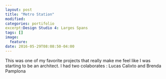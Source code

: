 ```yaml
---
layout: post
title: "Metro Station"
modified:
categories: portifolio
excerpt:Design Studio 4: Larges Spans
tags: []
image:
  feature:
date: 2016-05-29T08:08:50-04:00
---
```

This was one of my favorite projects that really make me feel like I was starting to be an architect. I had two colaborates : Lucas Calixto and Brenda Pamplona 
